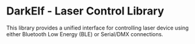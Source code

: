 # DarkElf - Laser Control Library

This library provides a unified interface for controlling laser device using either Bluetooth Low Energy (BLE) or Serial/DMX connections.
